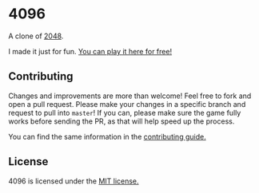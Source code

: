 # 4096
A clone of [2048](https://github.com/gabrielecirulli/2048/tree/master).

I made it just for fun. [You can play it here for free!](http://play4096.github.io/)

## Contributing
Changes and improvements are more than welcome! Feel free to fork and open a pull request. Please make your changes in a specific branch and request to pull into `master`! If you can, please make sure the game fully works before sending the PR, as that will help speed up the process.

You can find the same information in the [contributing guide.](https://github.com/play4096/play4096.github.io/blob/master/CONTRIBUTING.md)

## License
4096 is licensed under the [MIT license.](https://github.com/play4096/play4096.github.io/blob/master/LICENSE.txt)
